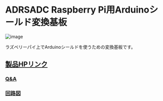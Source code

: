 # ADRSADC Raspberry Pi用Arduinoシールド変換基板

![image](https://user-images.githubusercontent.com/85532743/233539939-cabb51fc-c06d-4225-be62-5bee0e4b7b38.png)

ラズベリーパイ上でArduinoシールドを使うための変換基板です。


## [製品HPリンク](https://bit-trade-one.co.jp/product/module/adrsadc/) 

### [Q&A](FAQ.md)

### [回路図](https://github.com/bit-trade-one/-ADXXXXX-Templateo/blob/master/Schematics/-ADXXXXX-Template-Schematics.pdf)

